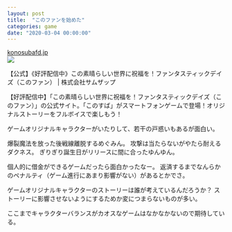 ```yaml
---
layout: post
title:  "このファンを始めた"
categories: game
date: "2020-03-04 00:00:00"
---
```



<div class="card">
  <a href="https://konosubafd.jp/"></a>
  <div class="card__header">
    <a href="https://konosubafd.jp/">konosubafd.jp</a>
  </div>
  <div class="card__image">
    <img src="https://konosubafd.jp/img/og_release.jpg">
  </div>
  <div class="card__title">
    <p>【公式】《好評配信中》この素晴らしい世界に祝福を！ファンタスティックデイズ（このファン） | 株式会社サムザップ</p>
  </div>
  <div class="card__description">
    <p>【好評配信中】「この素晴らしい世界に祝福を！ファンタスティックデイズ（このファン）」の公式サイト。「このすば」がスマートフォンゲームで登場！オリジナルストーリーをフルボイスで楽しもう！</p>
  </div>
</div>


ゲームオリジナルキャラクターがいたりして、若干の戸惑いもあるが面白い。

爆裂魔法を放った後戦線離脱するめぐみん。
攻撃は当たらないがやたら耐えるダクネス。
ぎりぎり誕生日がリリースに間に合ったゆんゆん。

個人的に借金ができるゲームだったら面白かったなー。
返済するまでなんらかのペナルティ（ゲーム進行にあまり影響がない）があるとかでさ。

ゲームオリジナルキャラクターのストーリーは誰が考えているんだろうか？
ストーリーに影響させないようにするためか変につまらないものが多い。

ここまでキャラクターバランスがカオスなゲームはなかなかないので期待している。

